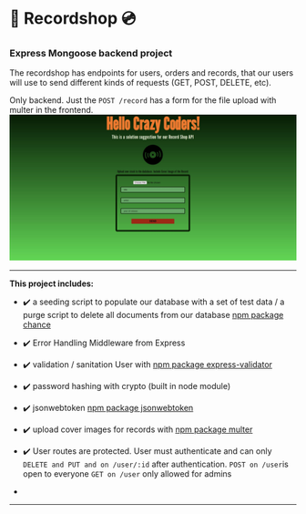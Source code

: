 # :dvd: Recordshop :cd:
### Express Mongoose backend project

The recordshop has endpoints for users, orders and records, that our users will use to send different kinds of requests (GET, POST, DELETE, etc).

Only backend. Just the `POST /record` has a form for the file upload with multer in the frontend.
<img src="recordshop.jpeg" alt="recordshop">

---

**This project includes:**

- :heavy_check_mark: a seeding script to populate our database with a set of test data / a purge script to delete all documents from our database [npm package chance](https://www.npmjs.com/package/chance)

- :heavy_check_mark: Error Handling Middleware from Express

- :heavy_check_mark: validation / sanitation User with [npm package express-validator](https://www.npmjs.com/package/express-validator) 

- :heavy_check_mark: password hashing with crypto (built in node module)

- :heavy_check_mark: jsonwebtoken [npm package jsonwebtoken](https://www.npmjs.com/package/jsonwebtoken)  


- :heavy_check_mark: upload cover images for records with [npm package multer](https://www.npmjs.com/package/multer)  

- :heavy_check_mark: User routes are protected. User must authenticate and can only `DELETE and PUT and on /user/:id` after authentication. 
`POST on /user`is open to everyone
`GET on /user` only allowed for admins

- 

---